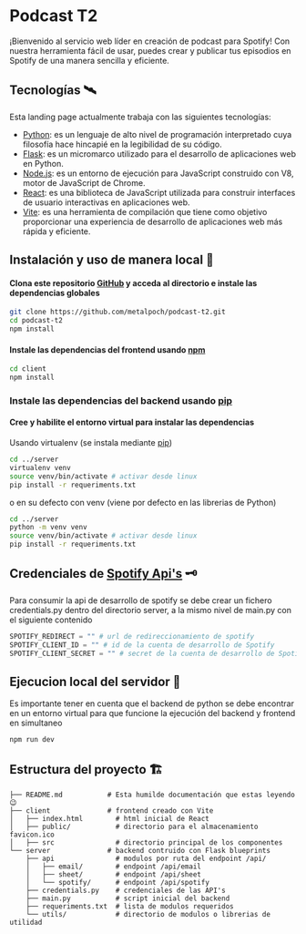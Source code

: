 
# Podcast T2

¡Bienvenido al servicio web líder en creación de podcast para Spotify! Con nuestra herramienta fácil de usar, puedes crear y publicar tus episodios en Spotify de una manera sencilla y eficiente.

## Tecnologías 🛰️

Esta landing page actualmente trabaja con las siguientes tecnologías:

- [Python]: es un lenguaje de alto nivel de programación interpretado cuya filosofía hace hincapié en la legibilidad de su código.
- [Flask]: es un micromarco utilizado para el desarrollo de aplicaciones web en Python.
- [Node.js]: es un entorno de ejecución para JavaScript construido con V8, motor de JavaScript de Chrome.
- [React]: es una biblioteca de JavaScript utilizada para construir interfaces de usuario interactivas en aplicaciones web.
- [Vite]: es una herramienta de compilación que tiene como objetivo proporcionar una experiencia de desarrollo de aplicaciones web más rápida y eficiente.

## Instalación y uso de manera local 💾

#### Clona este repositorio [GitHub] y acceda al directorio e instale las dependencias globales

```bash
git clone https://github.com/metalpoch/podcast-t2.git
cd podcast-t2
npm install
```

#### Instale las dependencias del frontend usando [npm]

```bash
cd client
npm install
```

### Instale las dependencias del backend usando [pip]

#### Cree y habilite el entorno virtual para instalar las dependencias

Usando virtualenv (se instala mediante [pip])

```bash
cd ../server
virtualenv venv
source venv/bin/activate # activar desde linux
pip install -r requeriments.txt
```

o en su defecto con venv (viene por defecto en las librerias de Python)

```bash
cd ../server
python -m venv venv
source venv/bin/activate # activar desde linux
pip install -r requeriments.txt
```

## Credenciales de [Spotify Api's] 🗝️

Para consumir la api de desarrollo de spotify se debe crear un fichero credentials.py dentro del directorio server, a la mismo nivel de main.py con el siguiente contenido

```python
SPOTIFY_REDIRECT = "" # url de redireccionamiento de spotify
SPOTIFY_CLIENT_ID = "" # id de la cuenta de desarrollo de Spotify
SPOTIFY_CLIENT_SECRET = "" # secret de la cuenta de desarrollo de Spotify
```

## Ejecucion local del servidor 🔌

Es importante tener en cuenta que el backend de python se debe encontrar en un entorno virtual para que funcione la ejecución del backend y frontend en simultaneo

```bash
npm run dev
```

## Estructura del proyecto 🏗️

```
├── README.md           # Esta humilde documentación que estas leyendo 😉
├── client              # frontend creado con Vite
│   ├── index.html        # html inicial de React
│   ├── public/           # directorio para el almacenamiento favicon.ico
│   ├── src               # directorio principal de los componentes
└── server              # backend contruido con Flask blueprints
    ├── api               # modulos por ruta del endpoint /api/
    │   ├── email/        # endpoint /api/email
    │   ├── sheet/        # endpoint /api/sheet
    │   └── spotify/      # endpoint /api/spotify
    ├── credentials.py    # credenciales de las API's
    ├── main.py           # script inicial del backend
    ├── requeriments.txt  # lista de modulos requeridos
    └── utils/            # directorio de modulos o librerias de utilidad
```

[python]: https://www.python.org/
[node.js]: https://nodejs.org/en
[flask]: https://flask.palletsprojects.com/en/2.3.x/
[react]: https://react.dev/
[github]: https://github.com/metalpoch/podcast-t2.git
[pip]: https://pip.pypa.io/en/stable/
[npm]: https://www.npmjs.com/
[vite]: https://vitejs.dev/
[Spotify]: https://open.spotify.com/
[Spotify Api's]: https://developer.spotify.com/
